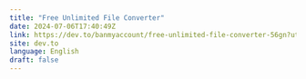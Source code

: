 ```yaml
---
title: "Free Unlimited File Converter"
date: 2024-07-06T17:40:49Z
link: https://dev.to/banmyaccount/free-unlimited-file-converter-56gn?utm_medium=RSS&utm_source=news.12bit.vn
site: dev.to
language: English
draft: false
---
```

